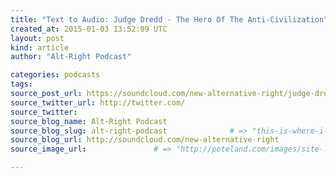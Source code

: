 ```yaml
---
title: "Text to Audio: Judge Dredd - The Hero Of The Anti-Civilization" # => "I Made a Pretty Gem - Planet.rb"
created_at: 2015-01-03 13:52:09 UTC
layout: post
kind: article
author: "Alt-Right Podcast"

categories: podcasts
tags: 
source_post_url: https://soundcloud.com/new-alternative-right/judge-dredd-the-hero-of-the-anti-civilization    # => "http://poteland.com/blog/i-made-a-pretty-gem-planet-dot-rb/"
source_twitter_url: http://twitter.com/
source_twitter: 
source_blog_name: Alt-Right Podcast
source_blog_slug: alt-right-podcast              # => "this-is-where-i-tell-you-stuff"
source_blog_url: http://soundcloud.com/new-alternative-right               # => "http://poteland.com/articles"
source_image_url:               # => "http://poteland.com/images/site-logo.png"

---
```



<!--
   Colin Liddell reads his dissertation on Judge Dredd and the wider meaning of superhero narratives.           # => "I’ve been hurting to write this ever since we had the idea of creating a Planet for Cubox..." (Continued)
   alt-right-podcast              # => "this-is-where-i-tell-you-stuff"
   http://soundcloud.com/new-alternative-right               # => "http://poteland.com/articles"
                 # => "http://poteland.com/images/site-logo.png"
Colin Liddell reads his dissertation on Judge Dredd and the wider meaning of superhero narratives.<div class="">
    <i>Source: <a href="http://soundcloud.com/new-alternative-right">Alt-Right Podcast</a></i>
</div>
